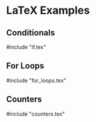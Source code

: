 # LaTeX Examples

## Conditionals
#include "if.tex"

## For Loops
#include "for_loops.tex"

## Counters
#include "counters.tex"
